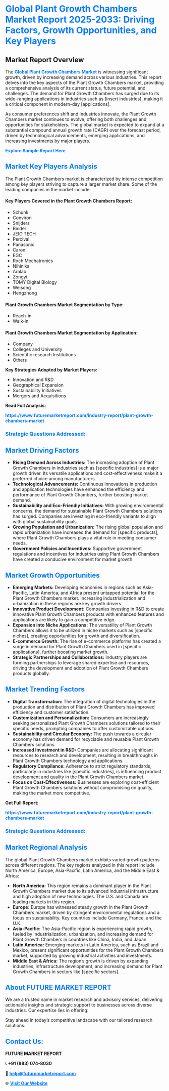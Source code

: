 <h1 style="color: #007BFF;">Global Plant Growth Chambers Market Report 2025-2033: Driving Factors, Growth Opportunities, and Key Players</h1>

<section id="overview">
<h2>Market Report Overview</h2>
<p>The <a href="https://www.futuremarketreport.com/industry-report/plant-growth-chambers-market" style="color: #007BFF; text-decoration: none;"><strong>Global Plant Growth Chambers Market</strong></a> is witnessing significant growth, driven by increasing demand across various industries. This report delves into the key aspects of the Plant Growth Chambers market, providing a comprehensive analysis of its current status, future potential, and challenges. The demand for Plant Growth Chambers has surged due to its wide-ranging applications in industries such as [insert industries], making it a critical component in modern-day [applications].</p>
<p>As consumer preferences shift and industries innovate, the Plant Growth Chambers market continues to evolve, offering both challenges and opportunities for stakeholders. The global market is expected to expand at a substantial compound annual growth rate (CAGR) over the forecast period, driven by technological advancements, emerging applications, and increasing investments by major players.</p>
</section>

<section id="overview">
<p><a href="https://www.futuremarketreport.com/request-sample/reportId=55724" style="color: #007BFF; text-decoration: none;"><strong>Explore Sample Report Here</strong></a></p>
</section>

<section id="key-players">
<h2 style="color: #007BFF;">Market Key Players Analysis</h2>
<p>The Plant Growth Chambers market is characterized by intense competition among key players striving to capture a larger market share. Some of the leading companies in the market include:</p>
<h4>Key Players Covered in the Plant Growth Chambers Report:</h4>
<ul><li>Schunk</li><li>Conviron</li><li>Snijders</li><li>Binder</li><li>JEIO TECH</li><li>Percival</li><li>Panasonic</li><li>Caron</li><li>EGC</li><li>Roch Mechatronics</li><li>Nihinika</li><li>Aralab</li><li>Zongyi</li><li>TOMY Digital Biology</li><li>Weisong</li><li>Hengzhong</li></ul>
<h4>Plant Growth Chambers Market Segmentation by Type:</h4>
<ul><li>Reach-in</li><li>Walk-in</li></ul>

<h4>Plant Growth Chambers Market Segmentation by Application:</h4>
<ul><li>Company</li><li>Colleges and University</li><li>Scientific research Institutions</li><li>Others</li></ul>
<p><strong>Key Strategies Adopted by Market Players:</strong></p>
<ul>
<li>Innovation and R&D</li>
<li>Geographical Expansion</li>
<li>Sustainability Initiatives</li>
<li>Mergers and Acquisitions</li>
</ul>
</section>

<section>
<p><strong>Read Full Analysis: </strong></p><a href="https://www.futuremarketreport.com/industry-report/plant-growth-chambers-market" style="color: #007BFF; text-decoration: none;"><strong>https://www.futuremarketreport.com/industry-report/plant-growth-chambers-market</strong></a>
<h3 style="color: #007BFF;">Strategic Questions Addressed:</h3>
</section>

<section id="driving-factors">
<h2 style="color: #007BFF;">Market Driving Factors</h2>
<ul>
<li><strong>Rising Demand Across Industries:</strong> The increasing adoption of Plant Growth Chambers in industries such as [specific industries] is a major growth driver. Its versatile applications and cost-effectiveness make it a preferred choice among manufacturers.</li>
<li><strong>Technological Advancements:</strong> Continuous innovations in production and application technologies have enhanced the efficiency and performance of Plant Growth Chambers, further boosting market demand.</li>
<li><strong>Sustainability and Eco-Friendly Initiatives:</strong> With growing environmental concerns, the demand for sustainable Plant Growth Chambers solutions has surged. Companies are investing in eco-friendly variants to align with global sustainability goals.</li>
<li><strong>Growing Population and Urbanization:</strong> The rising global population and rapid urbanization have increased the demand for [specific products], where Plant Growth Chambers plays a vital role in meeting consumer needs.</li>
<li><strong>Government Policies and Incentives:</strong> Supportive government regulations and incentives for industries using Plant Growth Chambers have created a conducive environment for market growth.</li>
</ul>
</section>

<section id="growth-opportunities">
<h2 style="color: #007BFF;">Market Growth Opportunities</h2>
<ul>
<li><strong>Emerging Markets:</strong> Developing economies in regions such as Asia-Pacific, Latin America, and Africa present untapped potential for the Plant Growth Chambers market. Increasing industrialization and urbanization in these regions are key growth drivers.</li>
<li><strong>Innovative Product Development:</strong> Companies investing in R&D to create innovative Plant Growth Chambers products with enhanced features and applications are likely to gain a competitive edge.</li>
<li><strong>Expansion into Niche Applications:</strong> The versatility of Plant Growth Chambers allows it to be utilized in niche markets such as [specific niches], creating opportunities for growth and diversification.</li>
<li><strong>E-commerce Growth:</strong> The rise of e-commerce platforms has created a surge in demand for Plant Growth Chambers used in [specific applications], further boosting market growth.</li>
<li><strong>Strategic Partnerships and Collaborations:</strong> Industry players are forming partnerships to leverage shared expertise and resources, driving the development and adoption of Plant Growth Chambers products globally.</li>
</ul>
</section>

<section id="trending-factors">
<h2 style="color: #007BFF;">Market Trending Factors</h2>
<ul>
<li><strong>Digital Transformation:</strong> The integration of digital technologies in the production and distribution of Plant Growth Chambers has improved efficiency and customer satisfaction.</li>
<li><strong>Customization and Personalization:</strong> Consumers are increasingly seeking personalized Plant Growth Chambers solutions tailored to their specific needs, prompting companies to offer customizable options.</li>
<li><strong>Sustainability and Circular Economy:</strong> The push towards a circular economy has driven demand for recyclable and reusable Plant Growth Chambers solutions.</li>
<li><strong>Increased Investment in R&D:</strong> Companies are allocating significant resources to research and development, resulting in breakthroughs in Plant Growth Chambers technology and applications.</li>
<li><strong>Regulatory Compliance:</strong> Adherence to strict regulatory standards, particularly in industries like [specific industries], is influencing product development and quality in the Plant Growth Chambers market.</li>
<li><strong>Focus on Cost-Effectiveness:</strong> Businesses are exploring cost-efficient Plant Growth Chambers solutions without compromising on quality, making the market more competitive.</li>
</ul>
</section>

<section>
<p><strong>Get Full Report: </strong></p><a href="https://www.futuremarketreport.com/industry-report/plant-growth-chambers-market" style="color: #007BFF; text-decoration: none;"><strong>https://www.futuremarketreport.com/industry-report/plant-growth-chambers-market</strong></a>
<h3 style="color: #007BFF;">Strategic Questions Addressed:</h3>
</section>


<section id="regional-analysis">
<h2 style="color: #007BFF;">Market Regional Analysis</h2>
<p>The global Plant Growth Chambers market exhibits varied growth patterns across different regions. The key regions analyzed in this report include North America, Europe, Asia-Pacific, Latin America, and the Middle East & Africa:</p>
<ul>
<li><strong>North America:</strong> This region remains a dominant player in the Plant Growth Chambers market due to its advanced industrial infrastructure and high adoption of new technologies. The U.S. and Canada are leading markets in this region.</li>
<li><strong>Europe:</strong> Europe has witnessed steady growth in the Plant Growth Chambers market, driven by stringent environmental regulations and a focus on sustainability. Key countries include Germany, France, and the U.K.</li>
<li><strong>Asia-Pacific:</strong> The Asia-Pacific region is experiencing rapid growth, fueled by industrialization, urbanization, and increasing demand for Plant Growth Chambers in countries like China, India, and Japan.</li>
<li><strong>Latin America:</strong> Emerging markets in Latin America, such as Brazil and Mexico, present significant opportunities for the Plant Growth Chambers market, supported by growing industrial activities and investments.</li>
<li><strong>Middle East & Africa:</strong> The region’s growth is driven by expanding industries, infrastructure development, and increasing demand for Plant Growth Chambers in sectors like [specific sectors].</li>
</ul>
</section>

<footer>
<h2 style="color: #007BFF;">About FUTURE MARKET REPORT</h2>
<p>We are a trusted name in market research and advisory services, delivering actionable insights and strategic support to businesses across diverse industries. Our expertise lies in offering:</p>

<p>Stay ahead in today’s competitive landscape with our tailored research solutions.</p>

<h2 style="color: #007BFF;">Contact Us:</h2>
<p><strong>FUTURE MARKET REPORT</strong></p>
<p>📞 <strong>+91 (883) 074-8030</strong></p>
<p>📧 <strong><a href="mailto:help@futuremarketreport.com" style="color: #007BFF;">help@futuremarketreport.com</a></strong></p>
<p>🌐 <strong><a href="https://www.futuremarketreport.com/" style="color: #007BFF;">Visit Our Website</a></strong></p>
</footer>